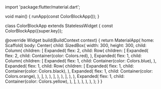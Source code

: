 import 'package:flutter/material.dart';

void main() {
  runApp(const ColorBlockApp());
}

class ColorBlockApp extends StatelessWidget {
  const ColorBlockApp({super.key});

  @override
  Widget build(BuildContext context) {
    return MaterialApp(
      home: Scaffold(
        body: Center(
          child: SizedBox(
            width: 300,
            height: 300,
            child: Column(
              children: [
                Expanded(
                  flex: 2,
                  child: Row(
                    children: [
                      Expanded(
                        flex: 2,
                        child: Container(color: Colors.red),
                      ),
                      Expanded(
                        flex: 1,
                        child: Column(
                          children: [
                            Expanded(
                              flex: 1,
                              child: Container(color: Colors.blue),
                            ),
                            Expanded(
                              flex: 1,
                              child: Row(
                                children: [
                                  Expanded(
                                    flex: 1,
                                    child: Container(color: Colors.black),
                                  ),
                                  Expanded(
                                    flex: 1,
                                    child: Container(color: Colors.orange),
                                  ),
                                ],
                              ),
                            ),
                          ],
                        ),
                      ),
                    ],
                  ),
                ),
                Expanded(
                  flex: 1,
                  child: Container(color: Colors.yellow),
                ),
              ],
            ),
          ),
        ),
      ),
    );
  }
}

